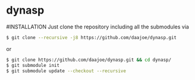 # dynasp

#INSTALLATION
  Just clone the repository including all the submodules via
  ```bash
  $ git clone --recursive -j8 https://github.com/daajoe/dynasp.git
  ```
  
  or
  
  ```bash
  $ git clone https://github.com/daajoe/dynasp.git && cd dynasp/
  $ git submodule init
  $ git submodule update --checkout --recursive
  ```
